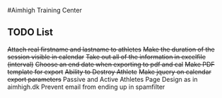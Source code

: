 #Aimhigh Training Center

## TODO List
<del>Attach real firstname and lastname to athletes</del>
<del>Make the duration of the session visible in calendar</del>
<del>Take out all of the information in excelfile (interval)</del>
<del>Choose an end date when exporting to pdf and cal</del>
<del>Make PDF template for export</del>
<del>Ability to Destroy Athlete</del>
<del>Make jquery on calendar export parameters</del>
Passive and Active Athletes
Page Design as in aimhigh.dk
Prevent email from ending up in spamfilter

